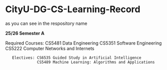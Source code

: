 # CityU-DG-CS-Learning-Record
as you can see in the respository name

**25/26 Semester A**

Required Courses: CS5481 Data Engineering
                  CS5351 Software Engineering
                  CS5222 Computer Networks and Internets

       Electives: CS6535 Guided Study in Artificial Intelligence
                  CS5489 Machine Learning: Algorithms and Applications
